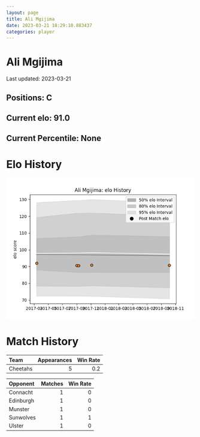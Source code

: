 ```yaml
---  
layout: page  
title: Ali Mgijima  
date: 2023-03-21 18:29:10.883437  
categories: player  
---
```

# Ali Mgijima


Last updated: 2023-03-21
## Positions: C

## Current elo: 91.0

## Current Percentile: None

# Elo History


![elo history](history_AliMgijima.png)
# Match History


| Team     |   Appearances |   Win Rate |
|:---------|--------------:|-----------:|
| Cheetahs |             5 |        0.2 |

| Opponent   |   Matches |   Win Rate |
|:-----------|----------:|-----------:|
| Connacht   |         1 |          0 |
| Edinburgh  |         1 |          0 |
| Munster    |         1 |          0 |
| Sunwolves  |         1 |          1 |
| Ulster     |         1 |          0 |